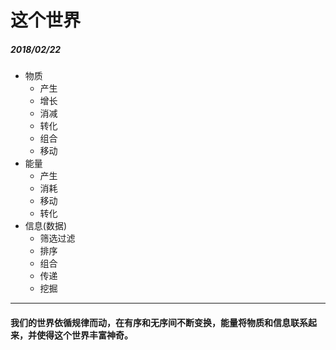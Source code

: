 # 这个世界
##### 2018/02/22
+ 物质
	+ 产生
	+ 增长
	+ 消减
	+ 转化
	+ 组合
	+ 移动
+ 能量
	+ 产生
	+ 消耗
	+ 移动
	+ 转化
+ 信息(数据)
	+ 筛选过滤
	+ 排序
	+ 组合
	+ 传递
	+ 挖掘
---
#### 我们的世界依循规律而动，在有序和无序间不断变换，能量将物质和信息联系起来，并使得这个世界丰富神奇。
